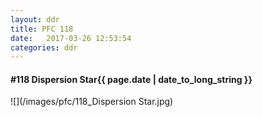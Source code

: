 ```yaml
---
layout: ddr
title: PFC 118
date:   2017-03-26 12:53:54
categories: ddr
---
```


#### **#118** Dispersion Star<span class="pull-right">{{ page.date | date_to_long_string }}</span>
![](/images/pfc/118_Dispersion Star.jpg)

